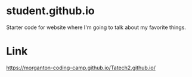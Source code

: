 # student.github.io
Starter code for website where I'm going to talk about my favorite things.

# Link
https://morganton-coding-camp.github.io/Tatech2.github.io/
